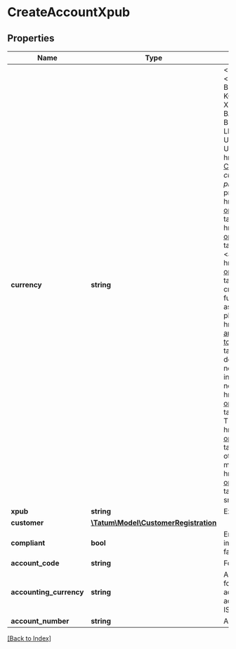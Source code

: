 # CreateAccountXpub

## Properties

Name | Type | Description | Notes
------------ | ------------- | ------------- | -------------
**currency** | **string** | &lt;p&gt;The currency for the virtual account&lt;/p&gt; &lt;ul&gt; &lt;li&gt;&lt;b&gt;Native blockchain assets:&lt;/b&gt; ALGO, BCH, BNB, BSC, BTC, CELO, DOGE, EGLD, ETH, FLOW, KCS, KLAY, LTC, MATIC, ONE, SOL, TRON, VET, XDC, XLM, XRP&lt;/li&gt; &lt;li&gt;&lt;b&gt;Digital assets:&lt;/b&gt; BADA, BAT, BBCH, BBTC, BDOT, BETH, BLTC, BUSD, BUSD_BSC, BXRP, CAKE, FREE, GMC, LEO, LINK, MKR, MMY, PAX, PAXG, TUSD, UNI, USD_BSC, USDC, USDC_MATIC, USDT, USDT_TRON, WBNB, WBTC, XCON&lt;/li&gt; &lt;li&gt;&lt;b&gt;&lt;a href&#x3D;\&quot;https://apidoc.tatum.io/tag/Virtual-Currency\&quot; target&#x3D;\&quot;_blank\&quot;&gt;Virtual currency&lt;/a&gt;&lt;/b&gt; registered on the Tatum platform and starting with the \&quot;VC_\&quot; prefix&lt;/li&gt; &lt;li&gt;&lt;b&gt;&lt;a href&#x3D;\&quot;https://apidoc.tatum.io/tag/Blockchain-operations#operation/BnbAssetOffchain\&quot; target&#x3D;\&quot;_blank\&quot;&gt;BNB assets&lt;/a&gt;, &lt;a href&#x3D;\&quot;https://apidoc.tatum.io/tag/Blockchain-operations#operation/XlmAssetOffchain\&quot; target&#x3D;\&quot;_blank\&quot;&gt;XLM assets&lt;/a&gt;, and &lt;a href&#x3D;\&quot;https://apidoc.tatum.io/tag/Blockchain-operations#operation/XrpAssetOffchain\&quot; target&#x3D;\&quot;_blank\&quot;&gt;XRP assets&lt;/a&gt;&lt;/b&gt; created via the Tatum platform&lt;/li&gt; &lt;li&gt;&lt;b&gt;Custom fungible tokens&lt;/b&gt; (ERC-20 or equivalent, such as BEP-20 or TRC-10/20) registered on the Tatum platform; for more information, see &lt;a href&#x3D;\&quot;https://docs.tatum.io/guides/ledger-and-off-chain/how-to-connect-custom-erc-20-token-to-the-ledger\&quot; target&#x3D;\&quot;_blank\&quot;&gt;our user documentation&lt;/a&gt; &lt;br/&gt;The fungible tokens do not have direct faucets on the testnet. To use them in a testnet environment, you have to register a new fungible token in a virtual account (use &lt;a href&#x3D;\&quot;https://apidoc.tatum.io/tag/Blockchain-operations/#operation/createTrc\&quot; target&#x3D;\&quot;_blank\&quot;&gt;this API&lt;/a&gt; for TRON TRC-10/20 tokens and &lt;a href&#x3D;\&quot;https://apidoc.tatum.io/tag/Blockchain-operations/#operation/registerErc20Token\&quot; target&#x3D;\&quot;_blank\&quot;&gt;this API&lt;/a&gt; for any other tokens) and make sure that your tokens minted on the testnet are &lt;a href&#x3D;\&quot;https://apidoc.tatum.io/tag/Blockchain-operations/#operation/storeTokenAddress\&quot; target&#x3D;\&quot;_blank\&quot;&gt;linked to the token smart contract&lt;/a&gt;.&lt;/li&gt; &lt;/ul&gt; |
**xpub** | **string** | Extended public key to generate addresses from. |
**customer** | [**\Tatum\Model\CustomerRegistration**](CustomerRegistration.md) |  | [optional]
**compliant** | **bool** | Enable compliant checks. If this is enabled, it is impossible to create account if compliant check fails. | [optional]
**account_code** | **string** | For bookkeeping to distinct account purpose. | [optional]
**accounting_currency** | **string** | All transaction will be accounted in this currency for all accounts. Currency can be overridden per account level. If not set, customer accountingCurrency is used or EUR by default. ISO-4217 | [optional]
**account_number** | **string** | Account number from external system. | [optional]

[[Back to Index]](../index.md)
